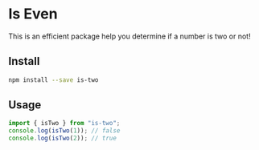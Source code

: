 # Is Even

This is an efficient package help you determine if a number is two or not!

## Install

```bash
npm install --save is-two
```

## Usage

```typescript
import { isTwo } from "is-two";
console.log(isTwo(1)); // false
console.log(isTwo(2)); // true
```
